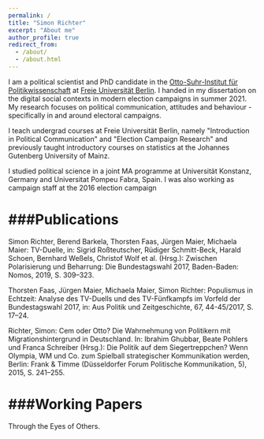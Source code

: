 ```yaml
---
permalink: /
title: "Simon Richter"
excerpt: "About me"
author_profile: true
redirect_from:
  - /about/
  - /about.html
---
```


I am a political scientist and PhD candidate in the [Otto-Suhr-Institut für Politikwissenschaft](https://www.polsoz.fu-berlin.de/polwiss/index.html) at [Freie Universität Berlin](https://www.fu-berlin.de/). I handed in my dissertation on the digital social contexts in modern election campaigns in summer 2021. My research focuses on political communication, attitudes and behaviour - specifically in and around electoral campaigns.

I teach undergrad courses at Freie Universität Berlin, namely "Introduction in Political Communication" and "Election Campaign Research" and previously taught introductory courses on statistics at the Johannes Gutenberg University of Mainz.

I studied political science in a joint MA programme at Universität Konstanz, Germany and Universitat Pompeu Fabra, Spain. I was also working as campaign staff at the 2016 election campaign 

###Publications
======
Simon Richter, Berend Barkela, Thorsten Faas, Jürgen Maier, Michaela Maier: TV-Duelle, in: Sigrid Roßteutscher, Rüdiger Schmitt-Beck, Harald Schoen, Bernhard Weßels, Christof Wolf et al. (Hrsg.): Zwischen Polarisierung und Beharrung: Die Bundestagswahl 2017, Baden-Baden: Nomos, 2019, S. 309–323.

Thorsten Faas, Jürgen Maier, Michaela Maier, Simon Richter: Populismus in Echtzeit: Analyse des TV-Duells und des TV-Fünfkampfs im Vorfeld der Bundestagswahl 2017, in: Aus Politik und Zeitgeschichte, 67, 44-45/2017, S. 17–24.

Richter, Simon: Cem oder Otto? Die Wahrnehmung von Politikern mit Migrationshintergrund in Deutschland. In: Ibrahim Ghubbar, Beate Pohlers und Franca Schreiber (Hrsg.): Die Politik auf dem Siegertreppchen? Wenn Olympia, WM und Co. zum Spielball strategischer Kommunikation werden, Berlin: Frank & Timme (Düsseldorfer Forum Politische Kommunikation, 5), 2015, S. 241–255.


###Working Papers
======
Through the Eyes of Others.

